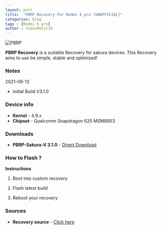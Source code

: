 ```yaml
---
layout: post
title:  "PBRP Recovery For Redmi 6 pro [UNOFFICIAL}"
categories: blog
tags : [Redmi 6 pro]
author : YadavMohit19
---
```


![PBRP](https://ibb.co/yWxW02m.jpg?raw=true)

**PBRP Recovery** is a suitable Recovery for sakura devices.
This Recovery aims to use be simple, stable and optimized!

### Notes
2021-09-13
* Initial Build V3.1.0

### Device info
* **Kernel** - 4.9.x
* **Chipset** - Qualcomm Snapdragon 625 MSM8953

### Downloads
* **PBRP-Sakura-V 3.1.0** -     [Direct Download](https://github.com/YadavMohit19/recovery_sakura/releases/tag/20210912)

### How to Flash ?
**Instructions**

1) Boot into custom recovery 

2) Flash latest build

3) Reboot your recovery

### Sources
* **Recovery source** - [Click here](https://github.com/PitchBlackRecoveryProject)
